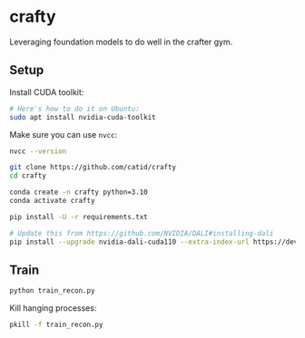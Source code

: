 # crafty

Leveraging foundation models to do well in the crafter gym.

## Setup

Install CUDA toolkit:

```bash
# Here's how to do it on Ubuntu:
sudo apt install nvidia-cuda-toolkit
```

Make sure you can use `nvcc`:

```bash
nvcc --version
```

```bash
git clone https://github.com/catid/crafty
cd crafty

conda create -n crafty python=3.10
conda activate crafty

pip install -U -r requirements.txt

# Update this from https://github.com/NVIDIA/DALI#installing-dali
pip install --upgrade nvidia-dali-cuda110 --extra-index-url https://developer.download.nvidia.com/compute/redist
```

## Train

```bash
python train_recon.py
```

Kill hanging processes:

```bash
pkill -f train_recon.py
```
